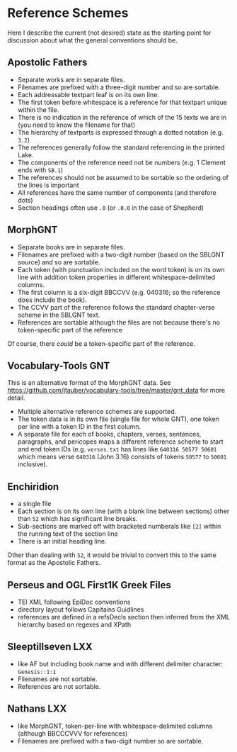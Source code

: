 # Reference Schemes

Here I describe the current (not desired) state as the starting point for discussion about what the general conventions should be.

## Apostolic Fathers

* Separate works are in separate files.
* Filenames are prefixed with a three-digit number and so are sortable.
* Each addressable textpart leaf is on its own line.
* The first token before whitespace is a reference for that textpart unique within the file.
* There is no indication in the reference of which of the 15 texts we are in (you need to know the filename for that)
* The hierarchy of textparts is expressed through a dotted notation (e.g. `3.2`)
* The references generally follow the standard referencing in the printed Lake.
* The components of the reference need not be numbers (e.g. 1 Clement ends with `SB.1`)
* The references should not be assumed to be sortable so the ordering of the lines is important
* All references have the same number of components (and therefore dots)
* Section headings often use `.0` (or `.0.0` in the case of Shepherd)

## MorphGNT

* Separate books are in separate files.
* Filenames are prefixed with a two-digit number (based on the SBLGNT source) and so are sortable.
* Each token (with punctuation included on the word token) is on its own line with addition token properties in different whitespace-delimited columns.
* The first column is a six-digit BBCCVV (e.g. 040316; so the reference does include the book).
* The CCVV part of the reference follows the standard chapter-verse scheme in the SBLGNT text.
* References are sortable although the files are not because there's no token-specific part of the reference

Of course, there *could* be a token-specific part of the reference.

## Vocabulary-Tools GNT

This is an alternative format of the MorphGNT data. See <https://github.com/jtauber/vocabulary-tools/tree/master/gnt_data> for more detail.

* Multiple alternative reference schemes are supported.
* The token data is in its own file (single file for whole GNT), one token per line with a token ID in the first column.
* A separate file for each of books, chapters, verses, sentences, paragraphs, and pericopes maps a different reference scheme to start and end token IDs (e.g. `verses.txt` has lines like `640316 50577 50601` which means verse `640316` (John 3.16) consists of tokens `50577` to `50601` inclusive).

## Enchiridion

* a single file
* Each section is on its own line (with a blank line between sections) other than `52` which has significant line breaks.
* Sub-sections are marked off with bracketed numberals like `[2]` within the running text of the section line
* There is an initial heading line.

Other than dealing with `52`, it would be trivial to convert this to the same format as the Apostolic Fathers.

## Perseus and OGL First1K Greek Files

* TEI XML following EpiDoc conventions
* directory layout follows Capitains Guidlines
* references are defined in a refsDecls section then inferred from the XML hierarchy based on regexes and XPath

## Sleeptillseven LXX

* like AF but including book name and with different delimiter character: `Genesis::1:1`
* Filenames are not sortable.
* References are not sortable.

## Nathans LXX

* like MorphGNT, token-per-line with whitespace-delimited columns (although BBCCCVVV for references)
* Filenames are prefixed with a two-digit number so are sortable.
